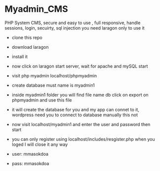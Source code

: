 # Myadmin_CMS


PHP System CMS, secure and easy to use , full responsive, handle sessions, login, secuirty, sql  injection
you need laragon only to use it 

* clone this repo
* download laragon
* install it 
* now click on laragon start server, wait for apache and mySQL start
* visit php myadmin localhost/phpmyadmin
* create database must name is myadmin1
* inside myadmin1 folder you will find file name db click on  export on phpmyadmin and use this file
* it will create the database for you and my app can connet to it, wordpress need you to connect to database manually this not
* now visit localhost/myadmin1 and enter the user and password then start

* you can only register using localhost/includes/resgister.php when you loged I will close it any way

* user: mmasokdoa
* pass: mmasokdoa
